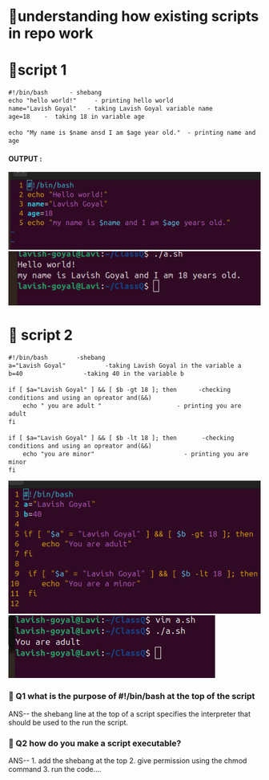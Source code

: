 # 🔧understanding how existing scripts in repo work

# 🔧script 1

  ```
 #!/bin/bash      - shebang
 echo "hello world!"     - printing hello world
 name="Lavish Goyal"   - taking Lavish Goyal variable name
 age=18    -  taking 18 in variable age 

 echo "My name is $name ansd I am $age year old."  - printing name and age
```
#### OUTPUT :
![Image](imagess/aa.png)
![Image](imagess/bb.png)


# 🔧 script 2

```
#!/bin/bash        -shebang
a="Lavish Goyal"           -taking Lavish Goyal in the variable a
b=40                 -taking 40 in the variable b

if [ $a="Lavish Goyal" ] && [ $b -gt 18 ]; then      -checking conditions and using an opreator and(&&)
    echo " you are adult "                     - printing you are adult
fi

if [ $a="Lavish Goyal" ] && [ $b -lt 18 ]; then       -checking conditions and using an opreator and(&&)
    echo "you are minor"                         - printing you are minor
fi

```
![Image](imagess/a.png)
![Image](imagess/b.png)


### 🔧 Q1 what is the purpose of #!/bin/bash at the top of the script

ANS-- the shebang line at the top of a script specifies the interpreter that should be used to the run the script.

### 🔧 Q2 how do you make a script executable?
ANS-- 1. add the shebang at the top
          2. give permission using the chmod command
          3. run the code....